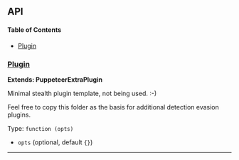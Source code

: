 ## API

<!-- Generated by documentation.js. Update this documentation by updating the source code. -->

#### Table of Contents

-   [Plugin](#plugin)

### [Plugin](https://github.com/berstend/puppeteer-extra/blob/fca4ed980a273a9ae6da2af6fa9a166cbc7c14bf/packages/puppeteer-extra-plugin-stealth/evasions/_template/index.js#L10-L20)

**Extends: PuppeteerExtraPlugin**

Minimal stealth plugin template, not being used. :-)

Feel free to copy this folder as the basis for additional detection evasion plugins.

Type: `function (opts)`

-   `opts`   (optional, default `{}`)

* * *

